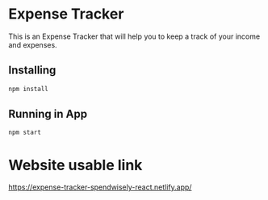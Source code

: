 # Expense Tracker

This is an Expense Tracker that will help you to keep a track of your income and expenses.

## Installing

```bash
npm install
```
## Running in App

```bash
npm start
```
# Website usable link
https://expense-tracker-spendwisely-react.netlify.app/
